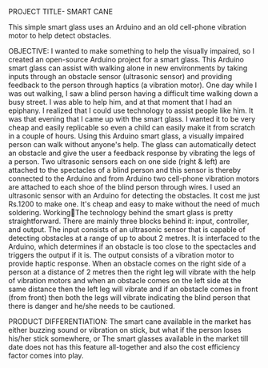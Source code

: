 PROJECT TITLE- SMART CANE

This simple smart glass uses an Arduino and an old cell-phone vibration motor to help detect 
obstacles.

OBJECTIVE:
I wanted to make something to help the visually impaired, so I created an open-source 
Arduino project for a smart glass. This Arduino smart glass can assist with walking alone in 
new environments by taking inputs through an obstacle sensor (ultrasonic sensor) and 
providing feedback to the person through haptics (a vibration motor).
One day while I was out walking, I saw a blind person having a difficult time walking down a 
busy street. I was able to help him, and at that moment that I had an epiphany. I realized that I 
could use technology to assist people like him. It was that evening that I came up with the 
smart glass. I wanted it to be very cheap and easily replicable so even a child can easily make 
it from scratch in a couple of hours.
Using this Arduino smart glass, a visually impaired person can walk without anyone's help. 
The glass can automatically detect an obstacle and give the user a feedback response by 
vibrating the legs of a person.
Two ultrasonic sensors each on one side (right & left) are attached to the spectacles of a blind 
person and this sensor is thereby connected to the Arduino and from Arduino two cell-phone 
vibration motors are attached to each shoe of the blind person through wires.
I used an ultrasonic sensor with an Arduino for detecting the obstacles. It cost me just 
Rs.1200 to make one. It's cheap and easy to make without the need of much soldering.
WorkingThe technology behind the smart glass is pretty straightforward. There are mainly three 
blocks behind it: input, controller, and output. The input consists of an ultrasonic sensor that 
is capable of detecting obstacles at a range of up to about 2 metres. It is interfaced to the 
Arduino, which determines if an obstacle is too close to the spectacles and triggers the output 
if it is. The output consists of a vibration motor to provide haptic response.
When an obstacle comes on the right side of a person at a distance of 2 metres then the right 
leg will vibrate with the help of vibration motors and when an obstacle comes on the left side 
at the same distance then the left leg will vibrate and if an obstacle comes in front (from 
front) then both the legs will vibrate indicating the blind person that there is danger and 
he/she needs to be cautioned.

PRODUCT DIFFERENTIATION:
The smart cane available in the market has either buzzing sound or vibration on stick, but
what if the person loses his/her stick somewhere, or 
The smart glasses available in the market till date does not has this feature all-together and 
also the cost efficiency factor comes into play.
